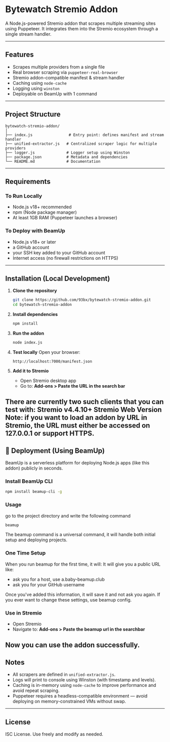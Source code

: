 # Bytewatch Stremio Addon

A Node.js-powered Stremio addon that scrapes multiple streaming sites using Puppeteer. It integrates them into the Stremio ecosystem through a single stream handler.

---

## Features

- Scrapes multiple providers from a single file
- Real browser scraping via `puppeteer-real-browser`
- Stremio addon-compatible manifest & stream handler
- Caching using `node-cache`
- Logging using `winston`
- Deployable on BeamUp with 1 command

---

## Project Structure

```
bytewatch-stremio-addon/
│
├── index.js                # Entry point: defines manifest and stream handler
├── unified-extractor.js   # Centralized scraper logic for multiple providers
├── logger.js              # Logger setup using Winston
├── package.json           # Metadata and dependencies
└── README.md              # Documentation
```

---

## Requirements

### To Run Locally

- Node.js v18+ recommended
- npm (Node package manager)
- At least 1GB RAM (Puppeteer launches a browser)

### To Deploy with BeamUp

- Node.js v18+ or later
- a GitHub account
- your SSH key added to your GitHub account
- Internet access (no firewall restrictions on HTTPS)

---

## Installation (Local Development)

1. **Clone the repository**
   ```bash
   git clone https://github.com/93bx/bytewatch-stremio-addon.git
   cd bytewatch-stremio-addon
   ```

2. **Install dependencies**
   ```bash
   npm install
   ```

3. **Run the addon**
   ```bash
   node index.js
   ```

4. **Test locally**
   Open your browser:
   ```
   http://localhost:7000/manifest.json
   ```

5. **Add it to Stremio**
   - Open Stremio desktop app
   - Go to: **Add-ons > Paste the URL in the search bar**
   

There are currently two such clients that you can test with:
    Stremio v4.4.10+
    Stremio Web Version
Note: if you want to load an addon by URL in Stremio, the URL must either be accessed on 127.0.0.1 or support HTTPS.
---

## 🚀 Deployment (Using BeamUp)

BeamUp is a serverless platform for deploying Node.js apps (like this addon) publicly in seconds.

### Install BeamUp CLI

```bash
npm install beamup-cli -g
```

### Usage

go to the project directory and write the following command
```bash
beamup 
```
The beamup command is a universal command, it will handle both initial setup and deploying projects.

### One Time Setup

When you run beamup for the first time, it will:
It will give you a public URL like:

- ask you for a host, use a.baby-beamup.club 
- ask you for your GitHub username

Once you've added this information, it will save it and not ask you again. If you ever want to change these settings, use beamup config.

### Use in Stremio

- Open Stremio
- Navigate to: **Add-ons > Paste the beamup url in the searchbar**

Now you can use the addon successfully.
---

## Notes

- All scrapers are defined in `unified-extractor.js`.
- Logs will print to console using Winston (with timestamp and levels).
- Caching is in-memory using `node-cache` to improve performance and avoid repeat scraping.
- Puppeteer requires a headless-compatible environment — avoid deploying on memory-constrained VMs without swap.

---

## License

ISC License. Use freely and modify as needed.